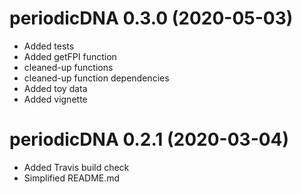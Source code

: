 # periodicDNA 0.3.0 (2020-05-03)  

* Added tests
* Added getFPI function
* cleaned-up functions
* cleaned-up function dependencies
* Added toy data
* Added vignette

# periodicDNA 0.2.1 (2020-03-04)  

* Added Travis build check
* Simplified README.md
